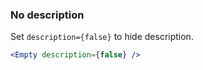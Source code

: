<demo>

### No description

Set `description={false}` to hide description.

```jsx live
<Empty description={false} />
```

</demo>
